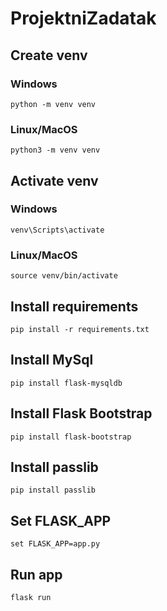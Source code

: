 # ProjektniZadatak

## Create **venv**
### Windows
    python -m venv venv
### Linux/MacOS
    python3 -m venv venv

## Activate **venv** 
### Windows
    venv\Scripts\activate
### Linux/MacOS
    source venv/bin/activate

## Install requirements
    pip install -r requirements.txt

## Install MySql
    pip install flask-mysqldb

## Install Flask Bootstrap
    pip install flask-bootstrap

## Install passlib
    pip install passlib

## Set FLASK_APP
    set FLASK_APP=app.py

## Run app 
    flask run